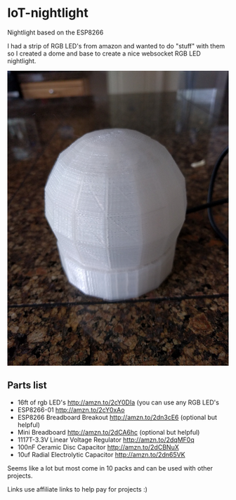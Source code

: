 # IoT-nightlight
Nightlight based on the ESP8266

I had a strip of RGB LED's from amazon and wanted to do "stuff" with them so I created a dome and base to create a nice websocket RGB LED nightlight.

![light](/assets/IMG_20161001_112014.jpg)

## Parts list

+ 16ft of rgb LED's http://amzn.to/2cY0DIa (you can use any RGB LED's
+ ESP8266-01 http://amzn.to/2cY0xAo
+ ESP8266 Breadboard Breakout http://amzn.to/2dn3cE6 (optional but helpful)
+ Mini Breadboard http://amzn.to/2dCA6hc (optional but helpful)
+ 1117T-3.3V Linear Voltage Regulator http://amzn.to/2dqMF0q
+ 100nF Ceramic Disc Capacitor http://amzn.to/2dCBNuX
+ 10uf Radial Electrolytic Capacitor http://amzn.to/2dn65VK

Seems like a lot but most come in 10 packs and can be used with other projects.

Links use affiliate links to help pay for projects :)

